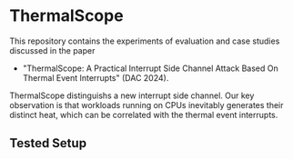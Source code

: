 # ThermalScope

This repository contains the experiments of evaluation and case studies discussed in the paper  
* "ThermalScope: A Practical Interrupt Side Channel Attack Based On Thermal Event Interrupts" (DAC 2024).
  
ThermalScope distinguishs a new interrupt side channel. Our key observation is that workloads running on CPUs inevitably generates their distinct heat, which can be correlated with the thermal event interrupts.

## Tested Setup
